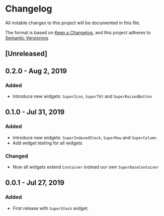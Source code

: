 # Changelog
All notable changes to this project will be documented in this file.

The format is based on [Keep a Changelog](https://keepachangelog.com/en/1.0.0/),
and this project adheres to [Semantic Versioning](https://semver.org/spec/v2.0.0.html).

## [Unreleased]

## 0.2.0 - Aug 2, 2019
### Added
- Introduce new widgets: `SuperIcon`, `SuperTẽt` and `SuperRaisedButton`

## 0.1.0 - Jul 31, 2019
### Added
- Introduce new widgets: `SuperIndexedStack`, `SuperRow` and `SuperColumn`
- Add widget testing for all widgets
### Changed
- Now all widgets extend `Container` instead our own `SuperBaseContainer`

## 0.0.1 - Jul 27, 2019
### Added
- First release with `SuperStack` widget.
